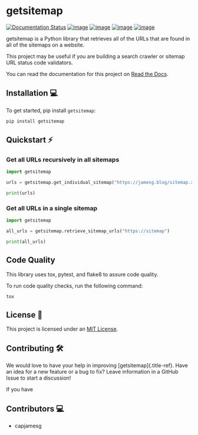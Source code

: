 # getsitemap

[![Documentation Status](https://readthedocs.org/projects/getsitemap/badge/?version=latest)](https://getsitemap.readthedocs.io/en/latest/?badge=latest)
[![image](https://badge.fury.io/py/getsitemap.svg)](https://badge.fury.io/py/getsitemap)
[![image](https://img.shields.io/pypi/dm/getsitemap)](https://pypistats.org/packages/getsitemap)
[![image](https://img.shields.io/pypi/l/getsitemap)](https://github.com/capjamesg/getsitemap/blob/main/LICENSE)
[![image](https://img.shields.io/pypi/pyversions/getsitemap)](https://badge.fury.io/py/getsitemap)

getsitemap is a Python library that retrieves all of the URLs that are
found in all of the sitemaps on a website.

This project may be useful if you are building a search crawler or
sitemap URL status code validators.

You can read the documentation for this project on [Read the
Docs](https://getsitemap.readthedocs.io/en/latest/).

## Installation 💻

To get started, pip install `getsitemap`:

    pip install getsitemap

## Quickstart ⚡

### Get all URLs recursively in all sitemaps

``` python
import getsitemap

urls = getsitemap.get_individual_sitemap("https://jamesg.blog/sitemap.xml")

print(urls)
```

### Get all URLs in a single sitemap

``` python
import getsitemap

all_urls = getsitemap.retrieve_sitemap_urls("https://sitemap")

print(all_urls)
```

## Code Quality

This library uses tox, pytest, and flake8 to assure code quality.

To run code quality checks, run the following command:

``` bash
tox
```

## License 👩

This project is licensed under an [MIT License](LICENSE).

## Contributing 🛠️

We would love to have your help in improving [getsitemap]{.title-ref}.
Have an idea for a new feature or a bug to fix? Leave information in a
GitHub Issue to start a discussion!

If you have

## Contributors 💻

-   capjamesg